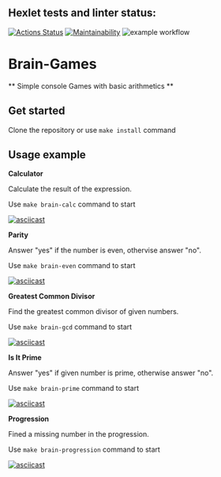 ## Hexlet tests and linter status:
[![Actions Status](https://github.com/Anna-Gisma/backend-project-lvl1/workflows/hexlet-check/badge.svg)](https://github.com/Anna-Gisma/backend-project-lvl1/actions)
[![Maintainability](https://api.codeclimate.com/v1/badges/36680b340b0d44901360/maintainability)](https://codeclimate.com/github/Anna-Gisma/backend-project-lvl1/maintainability)
![example workflow](https://github.com/Anna-Gisma/backend-project-lvl1/actions/workflows/.github/workflows/nodejs.yaml/badge.svg)



# Brain-Games

** Simple console Games with basic arithmetics **  

## Get started

Clone the repository or use `make install` command


## Usage example


**Calculator**

Calculate the result of the expression.

Use `make brain-calc` command to start

[![asciicast](https://asciinema.org/a/Ks3MJ3KaeGtR29xYDoyUgZmNe.svg)](https://asciinema.org/a/Ks3MJ3KaeGtR29xYDoyUgZmNe)  

**Parity**

Answer "yes" if the number is even, othervise answer "no".

Use `make brain-even` command to start

[![asciicast](https://asciinema.org/a/dN33O9KVkkwgGWuWqU4O4rBzT.svg)](https://asciinema.org/a/dN33O9KVkkwgGWuWqU4O4rBzT)  

**Greatest Common Divisor**

Find the greatest common divisor of given numbers.

Use `make brain-gcd` command to start

[![asciicast](https://asciinema.org/a/wqFjWoGJQV5Nqlf48EWo9HyWn.svg)](https://asciinema.org/a/wqFjWoGJQV5Nqlf48EWo9HyWn)  

**Is It Prime**

Answer "yes" if given number is prime, otherwise answer "no".

Use `make brain-prime` command to start

[![asciicast](https://asciinema.org/a/xLOFk4Zt5MGRBvAVqpCBz7zEd.svg)](https://asciinema.org/a/xLOFk4Zt5MGRBvAVqpCBz7zEd)  

**Progression**

Fined a missing number in the progression.

Use `make brain-progression` command to start

[![asciicast](https://asciinema.org/a/4aAuWDR9Ms8kRsItiAJ2wEeQ7.svg)](https://asciinema.org/a/4aAuWDR9Ms8kRsItiAJ2wEeQ7)  